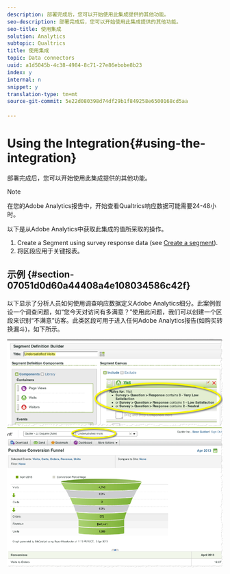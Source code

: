 ```yaml
---
description: 部署完成后，您可以开始使用此集成提供的其他功能。
seo-description: 部署完成后，您可以开始使用此集成提供的其他功能。
seo-title: 使用集成
solution: Analytics
subtopic: Qualtrics
title: 使用集成
topic: Data connectors
uuid: a1d5045b-4c38-4984-8c71-27e86ebobe8b23
index: y
internal: n
snippet: y
translation-type: tm+mt
source-git-commit: 5e22d080398d74df29b1f849258e6500168cd5aa

---
```



# Using the Integration{#using-the-integration}

部署完成后，您可以开始使用此集成提供的其他功能。

>[!NOTE]
>
>在您的Adobe Analytics报告中，开始查看Qualtrics响应数据可能需要24-48小时。

以下是从Adobe Analytics中获取此集成的值所采取的操作。

1. Create a Segment using survey response data (see [Create a segment](http://microsite.omniture.com/t2/help/en_US/sc/user/index.html?f=t_segment.html)).
1. 将区段应用于关键报表。

## 示例 {#section-07051d0d60a44408a4e108034586c42f}

以下显示了分析人员如何使用调查响应数据定义Adobe Analytics细分。此案例假设一个调查问题，如“您今天对访问有多满意？”使用此问题，我们可以创建一个区段来识别“不满意”访客。此类区段可用于进入任何Adobe Analytics报告(如购买转换漏斗)，如下所示。

![](assets/using-1.png) ![](assets/using-2.png)


